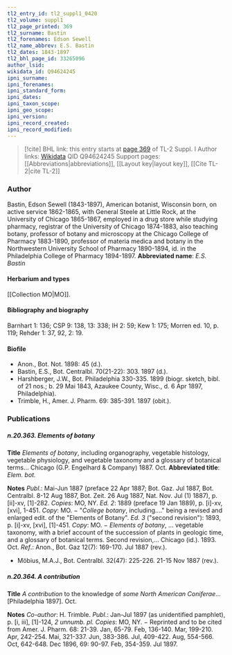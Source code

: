 ```yaml
---
tl2_entry_id: tl2_suppl1_0420
tl2_volume: suppl1
tl2_page_printed: 369
tl2_surname: Bastin
tl2_forenames: Edson Sewell
tl2_name_abbrev: E.S. Bastin
tl2_dates: 1843-1897
tl2_bhl_page_id: 33265096
author_lsid: 
wikidata_id: Q94624245
ipni_surname: 
ipni_forenames: 
ipni_standard_form: 
ipni_dates: 
ipni_taxon_scope: 
ipni_geo_scope: 
ipni_version: 
ipni_record_created: 
ipni_record_modified:
---
```


> [!cite] BHL link: this entry starts at [page 369](https://www.biodiversitylibrary.org/page/33265096) of TL-2 Suppl. I
> Author links: [Wikidata](https://www.wikidata.org/wiki/Q94624245) QID Q94624245
> Support pages: [[Abbreviations|abbreviations]], [[Layout key|layout key]], [[Cite TL-2|cite TL-2]]

### Author

Bastin, Edson Sewell (1843-1897), American botanist, Wisconsin born, on active service 1862-1865, with General Steele at Little Rock, at the University of Chicago 1865-1867, employed in a drug store while studying pharmacy, registrar of the University of Chicago 1874-1883, also teaching botany, professor of botany and microscopy at the Chicago College of Pharmacy 1883-1890, professor of materia medica and botany in the Northwestern University School of Pharmacy 1890-1894, id. in the Philadelphia College of Pharmacy 1894-1897. 
**Abbreviated name**: *E.S. Bastin*

#### Herbarium and types

[[Collection MO|MO]].

#### Bibliography and biography

Barnhart 1: 136; CSP 9: 138, 13: 338; IH 2: 59; Kew 1: 175; Morren ed. 10, p. 119; Rehder 1: 37, 92, 2: 19.

#### Biofile

- Anon., Bot. Not. 1898: 45 (d.).
- Bastin, E.S., Bot. Centralbl. 70(21-22): 303. 1897 (d.).
- Harshberger, J.W., Bot. Philadelphia 330-335. 1899 (biogr. sketch, bibl. of 21 nos.; b. 29 Mai 1843, Azaukee County, Wisc., d. 6 Apr 1897, Philadelphia).
- Trimble, H., Amer. J. Pharm. 69: 385-391. 1897 (obit.).

### Publications

##### n.20.363. Elements of botany

**Title**
*Elements of botany*, including organography, vegetable histology, vegetable physiology, and vegetable taxonomy and a glossary of botanical terms... Chicago (G.P. Engelhard & Company) 1887. Oct.
**Abbreviated title**: *Elem. bot.*

**Notes**
*Publ*.: Mai-Jun 1887 (preface 22 Apr 1887; Bot. Gaz. Jul 1887, Bot. Centralbl. 8-12 Aug 1887, Bot. Zeit. 26 Aug 1887, Nat. Nov. Jul (1) 1887), p. \[ii\]-xv, \[1\]-282. *Copies*: MO, NY.
*Ed. 2*: 1889 (preface 19 Jan 1889), p. \[i\]-xv, \[xvi\], 1-451. *Copy*: MO. − "*College botany*, including...." being a revised and enlarged edit. of the "Elements of Botany".
*Ed. 3* ("second revision"): 1893, p. \[i\]-xv, \[xvi\], \[1\]-451. *Copy*: MO. − *Elements of botany*, ... vegetable taxonomy, with a brief account of the succession of plants in geologic time, and a glossary of botanical terms. Second revision,... Chicago (id.). 1893. Oct.
*Ref*.: Anon., Bot. Gaz 12(7): 169-170. Jul 1887 (rev.).
- Möbius, M.A.J., Bot. Centralbl. 32(47): 225-226. 21-15 Nov 1887 (rev.).

##### n.20.364. A contribution

**Title**
*A contribution* to the knowledge of *some North American Coniferae*... \[Philadelphia 1897\]. Oct.

**Notes**
*Co-author*: H. Trimble.
*Publ*.: Jan-Jul 1897 (as unidentified pamphlet), p. \[i, iii\], \[1\]-124, *2 unnumb. pl. Copies*: MO, NY. − Reprinted and to be cited from Amer. J. Pharm. 68: 21-39. Jan, 65-79. Feb, 136-140. Mar, 199-210. Apr, 242-254. Mai, 321-337. Jun, 383-386. Jul, 409-422. Aug, 554-566. Oct, 642-648. Dec 1896, 69: 90-97. Feb, 354-359. Jul 1897.

